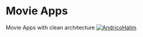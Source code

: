 # Movie Apps
Movie Apps with clean architecture
[![AndricoHalim](https://circleci.com/gh/AndricoHalim/MovieApps.svg?style=svg)](https://app.circleci.com/pipelines/github/AndricoHalim/MovieApps)
